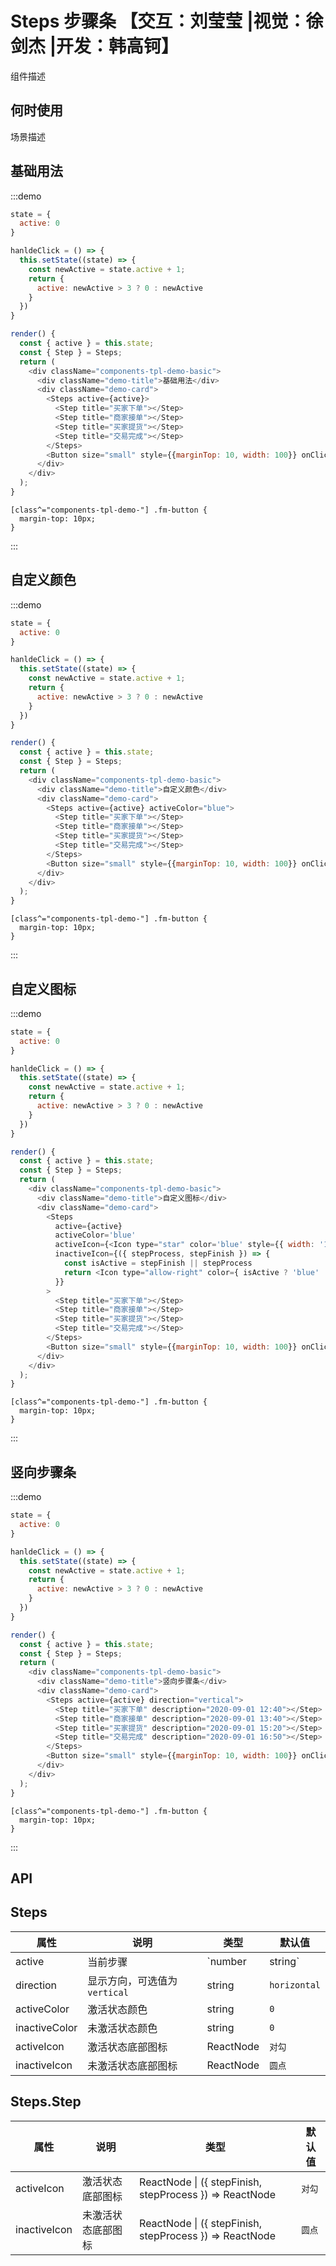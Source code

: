 # Steps 步骤条 【交互：刘莹莹 |视觉：徐剑杰 |开发：韩高钶】

组件描述

## 何时使用

场景描述

## 基础用法

:::demo

```js
state = {
  active: 0
}

hanldeClick = () => {
  this.setState((state) => {
    const newActive = state.active + 1;
    return {
      active: newActive > 3 ? 0 : newActive 
    }
  })
}

render() {
  const { active } = this.state;
  const { Step } = Steps;
  return (
    <div className="components-tpl-demo-basic">
      <div className="demo-title">基础用法</div>
      <div className="demo-card">
        <Steps active={active}>
          <Step title="买家下单"></Step>
          <Step title="商家接单"></Step>
          <Step title="买家提货"></Step>
          <Step title="交易完成"></Step>
        </Steps>
        <Button size="small" style={{marginTop: 10, width: 100}} onClick={this.hanldeClick}>下一步</Button>
      </div>
    </div>
  );
}
```

```less
[class^="components-tpl-demo-"] .fm-button {
  margin-top: 10px;
}
```

:::

## 自定义颜色

:::demo

```js
state = {
  active: 0
}

hanldeClick = () => {
  this.setState((state) => {
    const newActive = state.active + 1;
    return {
      active: newActive > 3 ? 0 : newActive 
    }
  })
}

render() {
  const { active } = this.state;
  const { Step } = Steps;
  return (
    <div className="components-tpl-demo-basic">
      <div className="demo-title">自定义颜色</div>
      <div className="demo-card">
        <Steps active={active} activeColor="blue">
          <Step title="买家下单"></Step>
          <Step title="商家接单"></Step>
          <Step title="买家提货"></Step>
          <Step title="交易完成"></Step>
        </Steps>
        <Button size="small" style={{marginTop: 10, width: 100}} onClick={this.hanldeClick}>下一步</Button>
      </div>
    </div>
  );
}
```

```less
[class^="components-tpl-demo-"] .fm-button {
  margin-top: 10px;
}
```

:::

## 自定义图标

:::demo

```js
state = {
  active: 0
}

hanldeClick = () => {
  this.setState((state) => {
    const newActive = state.active + 1;
    return {
      active: newActive > 3 ? 0 : newActive 
    }
  })
}

render() {
  const { active } = this.state;
  const { Step } = Steps;
  return (
    <div className="components-tpl-demo-basic">
      <div className="demo-title">自定义图标</div>
      <div className="demo-card">
        <Steps 
          active={active}
          activeColor='blue'
          activeIcon={<Icon type="star" color='blue' style={{ width: '14px', height: '14px' }}></Icon>}
          inactiveIcon={({ stepProcess, stepFinish }) => {
            const isActive = stepFinish || stepProcess
            return <Icon type="allow-right" color={ isActive ? 'blue' : '#ccc'} style={{ width: '14px', height: '14px' }}></Icon>
          }}
        >
          <Step title="买家下单"></Step>
          <Step title="商家接单"></Step>
          <Step title="买家提货"></Step>
          <Step title="交易完成"></Step>
        </Steps>
        <Button size="small" style={{marginTop: 10, width: 100}} onClick={this.hanldeClick}>下一步</Button>
      </div>
    </div>
  );
}
```

```less
[class^="components-tpl-demo-"] .fm-button {
  margin-top: 10px;
}
```

:::

## 竖向步骤条

:::demo

```js
state = {
  active: 0
}

hanldeClick = () => {
  this.setState((state) => {
    const newActive = state.active + 1;
    return {
      active: newActive > 3 ? 0 : newActive 
    }
  })
}

render() {
  const { active } = this.state;
  const { Step } = Steps;
  return (
    <div className="components-tpl-demo-basic">
      <div className="demo-title">竖向步骤条</div>
      <div className="demo-card">
        <Steps active={active} direction="vertical">
          <Step title="买家下单" description="2020-09-01 12:40"></Step>
          <Step title="商家接单" description="2020-09-01 13:40"></Step>
          <Step title="买家提货" description="2020-09-01 15:20"></Step>
          <Step title="交易完成" description="2020-09-01 16:50"></Step>
        </Steps>
        <Button size="small" style={{marginTop: 10, width: 100}} onClick={this.hanldeClick}>下一步</Button>
      </div>
    </div>
  );
}
```

```less
[class^="components-tpl-demo-"] .fm-button {
  margin-top: 10px;
}
```

:::

## API

## Steps

| 属性 | 说明         | 类型                                            | 默认值    |
| ---- | ------------ | ----------------------------------------------- | --------- |
| active | 当前步骤 | `number | string` | `0` |
| direction | 显示方向，可选值为`vertical` | string | `horizontal` |
| activeColor | 激活状态颜色 | string | `0` |
| inactiveColor | 未激活状态颜色 | string | `0` |
| activeIcon | 激活状态底部图标 | ReactNode | `对勾` |
| inactiveIcon | 未激活状态底部图标 | ReactNode | `圆点` |

## Steps.Step

| 属性 | 说明         | 类型                                            | 默认值    |
| ---- | ------------ | ----------------------------------------------- | --------- |
| activeIcon | 激活状态底部图标 | ReactNode \| ({ stepFinish, stepProcess }) => ReactNode | `对勾` |
| inactiveIcon | 未激活状态底部图标 | ReactNode \| ({ stepFinish, stepProcess }) => ReactNode | `圆点` |

